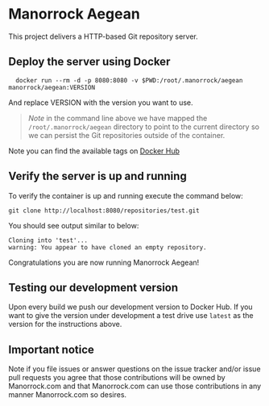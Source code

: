 # Manorrock Aegean

This project delivers a HTTP-based Git repository server.

## Deploy the server using Docker

```
  docker run --rm -d -p 8080:8080 -v $PWD:/root/.manorrock/aegean manorrock/aegean:VERSION
```

And replace VERSION with the version you want to use.

> _Note_ in the command line above we have mapped the 
> `/root/.manorrock/aegean` directory to point to the current directory so
> we can persist the Git repositories outside of the container.

Note you can find the available tags on [Docker Hub](https://hub.docker.com/r/manorrock/aegean)

## Verify the server is up and running

To verify the container is up and running execute the command below:

```
git clone http://localhost:8080/repositories/test.git
```

You should see output similar to below:

```
Cloning into 'test'...
warning: You appear to have cloned an empty repository.
```

Congratulations you are now running Manorrock Aegean!

## Testing our development version

Upon every build we push our development version to Docker Hub. If you want to
give the version under development a test drive use `latest` as the version for
the instructions above.

## Important notice

Note if you file issues or answer questions on the issue tracker and/or issue 
pull requests you agree that those contributions will be owned by Manorrock.com
and that Manorrock.com can use those contributions in any manner Manorrock.com
so desires.
